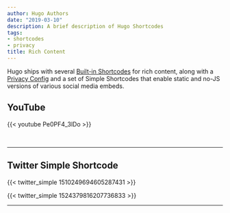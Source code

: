 ```yaml
---
author: Hugo Authors
date: "2019-03-10"
description: A brief description of Hugo Shortcodes
tags:
- shortcodes
- privacy
title: Rich Content
---
```


Hugo ships with several [Built-in Shortcodes](https://gohugo.io/content-management/shortcodes/#use-hugos-built-in-shortcodes) for rich content, along with a [Privacy Config](https://gohugo.io/about/hugo-and-gdpr/) and a set of Simple Shortcodes that enable static and no-JS versions of various social media embeds.

## <!--more-->

## YouTube  

{{< youtube Pe0PF4_3lDo >}}

<br>

---

## Twitter Simple Shortcode

{{< twitter_simple 1510249694605287431 >}}

{{< twitter_simple 1524379816207736833 >}}
<br>

---
  
